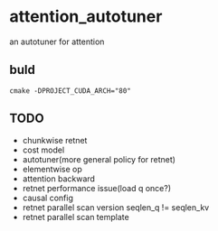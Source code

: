 # attention_autotuner
an autotuner for attention

## buld
```
cmake -DPROJECT_CUDA_ARCH="80"
```
## TODO
- chunkwise retnet
- cost model
- autotuner(more general policy for retnet)
- elementwise op
- attention backward
- retnet performance issue(load q once?)
- causal config
- retnet parallel scan version seqlen_q != seqlen_kv
- retnet parallel scan template
